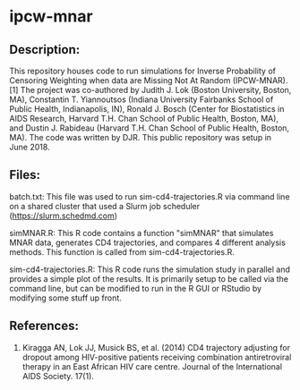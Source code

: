# ipcw-mnar

Description:
--------------
This repository houses code to run simulations for Inverse Probability of Censoring Weighting when data are Missing Not At Random (IPCW-MNAR). [1]  The project was co-authored by Judith J. Lok (Boston University, Boston, MA), Constantin T. Yiannoutsos (Indiana University Fairbanks School of Public Health, Indianapolis, IN), Ronald J. Bosch (Center for Biostatistics in AIDS Research, Harvard T.H. Chan School of Public Health, Boston, MA), and Dustin J. Rabideau (Harvard T.H. Chan School of Public Health, Boston, MA). The code was written by DJR. This public repository was setup in June 2018.

Files:
--------------
batch.txt:	This file was used to run sim-cd4-trajectories.R via command line on a shared cluster that used a Slurm job scheduler (https://slurm.schedmd.com)

simMNAR.R:	This R code contains a function "simMNAR" that simulates MNAR data, generates CD4 trajectories, and compares 4 different analysis methods. This function is called from sim-cd4-trajectories.R.

sim-cd4-trajectories.R:	This R code runs the simulation study in parallel and provides a simple plot of the results. It is primarily setup to be called via the command line, but can be modified to run in the R GUI or RStudio by modifying some stuff up front.

References:
--------------
1. Kiragga AN, Lok JJ, Musick BS, et al. (2014) CD4 trajectory adjusting for dropout among HIV-positive patients receiving combination antiretroviral therapy in an East African HIV care centre. Journal of the International AIDS Society. 17(1).
